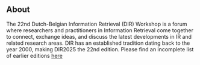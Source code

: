 <br>

## About
The 22nd Dutch-Belgian Information Retrieval (DIR) Workshop is a forum where researchers and practitioners in Information Retrieval come together to connect, exchange ideas, and discuss the latest developments in IR and related research areas. DIR has an established tradition dating back to the year 2000, making DIR2025 the 22nd edition. Please find an incomplete list of earlier editions [here](https://www.informatiewetenschap.org/dir-history.html)
